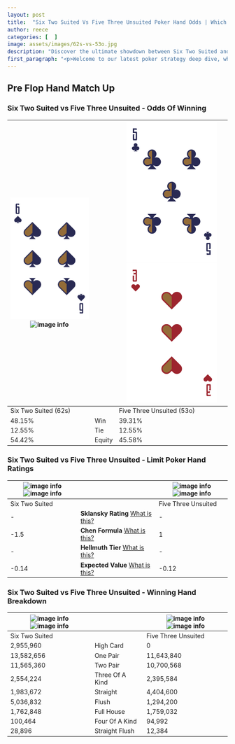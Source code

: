 ```yaml
---
layout: post
title:  "Six Two Suited Vs Five Three Unsuited Poker Hand Odds | Which Is The Better Hand In Poker? A Complete Guide"
author: reece
categories: [  ]
image: assets/images/62s-vs-53o.jpg
description: "Discover the ultimate showdown between Six Two Suited and Five Three Unsuited in poker! Uncover the odds, strategies, and scenarios where one hand triumphs over the other. Get ready to up your poker game with this thrilling analysis."
first_paragraph: "<p>Welcome to our latest poker strategy deep dive, where we're pitting two distinct hands against each other in a high-stakes showdown: Six Two Suited vs Five Three Unsuited.</p><p>In the dynamic world of poker, every decision counts, and knowing which hand holds the upper hand is key to your success at the table.</p><p>In this article, we'll dissect these two hands, explore the scenarios where one dominates the other, and equip you with the knowledge to make strategic choices that can tip the odds in your favor.</p><p>Get ready to unravel the intriguing dynamics of these poker hands and elevate your game to new heights.</p>"
---
```




[comment]: # (sp0)

## Pre Flop Hand Match Up

<div class="table hand-ratings" markdown="1"> 



### Six Two Suited vs Five Three Unsuited - Odds Of Winning


    
| ![image info](assets/images/hand1/6.png) ![image info](assets/images/hand1/2s.png) |  | ![image info](assets/images/hand2/5.png) ![image info](assets/images/hand2/3o.png) |
| -------- | -------- | -------- |
| Six Two Suited (62s) |  | Five Three Unsuited (53o) |
| 48.15% | Win | 39.31% |
| 12.55% | Tie | 12.55% |
| 54.42% | Equity | 45.58% |




[comment]: # (sp1)



### Six Two Suited vs Five Three Unsuited - Limit Poker Hand Ratings


    
| ![image info](https://www.riverpairs.com/assets/images/hand1/6.png) ![image info](https://www.riverpairs.com/assets/images/hand1/2s.png) |  | ![image info](https://www.riverpairs.com/assets/images/hand2/5.png) ![image info](https://www.riverpairs.com/assets/images/hand2/3o.png) |
| -------- | -------- | -------- |
| Six Two Suited |  | Five Three Unsuited |
| - | **Sklansky Rating** [What is this?](/sklansky-rating-explained) | - |
| -1.5 | **Chen Formula** [What is this?](/chen-formula-explained) | 1 |
| - | **Hellmuth Tier** [What is this?](/Hellmuth-tier-explained) | - |
| -0.14 | **Expected Value** [What is this?](/expected-value-explained) | -0.12 |




[comment]: # (sp2)



### Six Two Suited vs Five Three Unsuited - Winning Hand Breakdown


    
| ![image info](https://www.riverpairs.com/assets/images/hand1/6.png) ![image info](https://www.riverpairs.com/assets/images/hand1/2s.png) |  | ![image info](https://www.riverpairs.com/assets/images/hand2/5.png) ![image info](https://www.riverpairs.com/assets/images/hand2/3o.png) |
| -------- | -------- | -------- |
| Six Two Suited |  | Five Three Unsuited |
| 2,955,960 | High Card | 0 |
| 13,582,656 | One Pair | 11,643,840 |
| 11,565,360 | Two Pair | 10,700,568 |
| 2,554,224 | Three Of A Kind | 2,395,584 |
| 1,983,672 | Straight | 4,404,600 |
| 5,036,832 | Flush | 1,294,200 |
| 1,762,848 | Full House | 1,759,032 |
| 100,464 | Four Of A Kind | 94,992 |
| 28,896 | Straight Flush | 12,384 |




[comment]: # (sp3)



</div>

[comment]: # (sp4)



[comment]: # (sp5)

